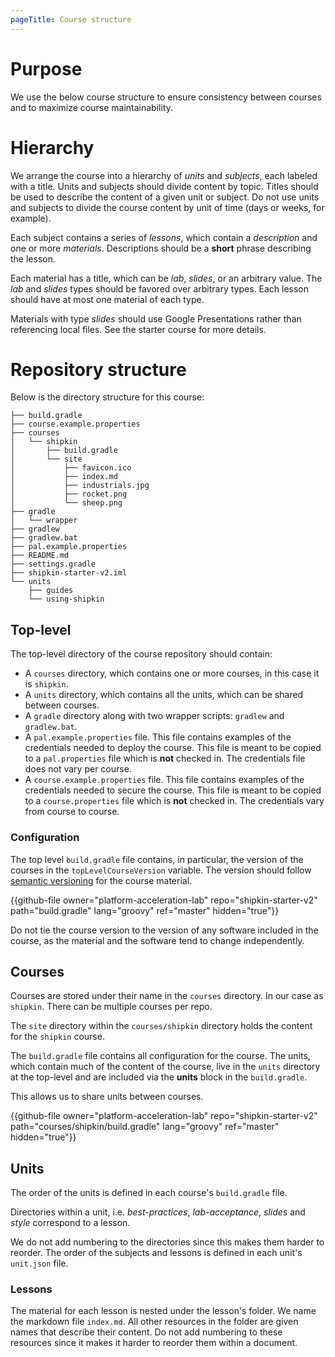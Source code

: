 ```yaml
---
pageTitle: Course structure
---
```


# Purpose

We use the below course structure to ensure consistency between courses
and to maximize course maintainability. 

# Hierarchy

We arrange the course into a hierarchy of *units* and *subjects*, each
labeled with a title.
Units and subjects should divide content by topic.
Titles should be used to describe the content of a given unit or
subject.
Do not use units and subjects to divide the course content by unit of
time (days or weeks, for example).

Each subject contains a series of *lessons*, which contain a
*description* and one or more *materials*.
Descriptions should be a **short** phrase describing the lesson.

Each material has a title, which can be *lab*, *slides*, or an arbitrary
value.
The *lab* and *slides* types should be favored over arbitrary types.
Each lesson should have at most one material of each type.

Materials with type *slides* should use Google Presentations rather than
referencing local files.
See the starter course for more details.

# Repository structure

Below is the directory structure for this course:

```no-highlight
├── build.gradle
├── course.example.properties
├── courses
│   └── shipkin
│       ├── build.gradle
│       └── site
│           ├── favicon.ico
│           ├── index.md
│           ├── industrials.jpg
│           ├── rocket.png
│           └── sheep.png
├── gradle
│   └── wrapper
├── gradlew
├── gradlew.bat
├── pal.example.properties
├── README.md
├── settings.gradle
├── shipkin-starter-v2.iml
└── units
    ├── guides
    └── using-shipkin
```

## Top-level

The top-level directory of the course repository should contain:

-   A `courses` directory, which contains one or more courses, in this
    case it is `shipkin`.
-   A `units` directory, which contains all the units, which can be
    shared between courses.        
-   A `gradle` directory along with two wrapper scripts: `gradlew` and
    `gradlew.bat`.
-   A `pal.example.properties` file.
    This file contains examples of the credentials needed to deploy the
    course.
    This file is meant to be copied to a `pal.properties` file which is
    **not** checked in.
    The credentials file does not vary per course.
-   A `course.example.properties` file.
    This file contains examples of the credentials needed to secure the
    course.
    This file is meant to be copied to a `course.properties` file which
    is **not** checked in.
    The credentials vary from course to course.

### Configuration

The top level `build.gradle` file contains, in particular, the version of the
courses in the `topLevelCourseVersion` variable.
The version should follow [semantic versioning](https://semver.org/) for
the course material.

{{github-file owner="platform-acceleration-lab" repo="shipkin-starter-v2" path="build.gradle" lang="groovy" ref="master" hidden="true"}}

Do not tie the course version to the version of any software included in
the course, as the material and the software tend to change
independently.

## Courses

Courses are stored under their name in the `courses` directory. In our
case as `shipkin`. There can be multiple courses per repo.

The `site` directory within the `courses/shipkin` directory holds the
content for the `shipkin` course.
 
The `build.gradle` file contains all configuration for the course. The
units, which contain much of the content of the course, live in the
`units` directory at the top-level and are included via the
__units__ block in the `build.gradle`. 

This allows us to share units between courses.

{{github-file owner="platform-acceleration-lab" repo="shipkin-starter-v2" path="courses/shipkin/build.gradle" lang="groovy" ref="master" hidden="true"}}

## Units

The order of the units is defined in each course's `build.gradle` file.

Directories within a unit, i.e. _best-practices_,
_lab-acceptance_, _slides_ and _style_ correspond to a lesson.

We do not add numbering to the directories since this makes them harder
to reorder.
The order of the subjects and lessons is defined in each unit's
`unit.json` file.

### Lessons

The material for each lesson is nested under the lesson's folder.
We name the markdown file `index.md`.
All other resources in the folder are given names that describe their
content.
Do not add numbering to these resources since it makes it harder to
reorder them within a document.
